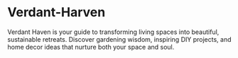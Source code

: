 # Verdant-Harven
Verdant Haven is your guide to transforming living spaces into beautiful, sustainable retreats. Discover gardening wisdom, inspiring DIY projects, and home decor ideas that nurture both your space and soul.
